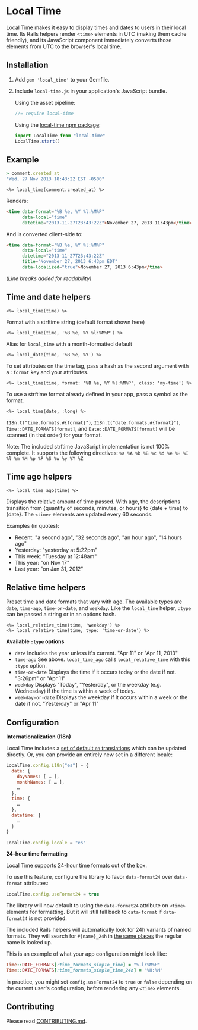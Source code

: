 # Local Time

Local Time makes it easy to display times and dates to users in their local time. Its Rails helpers render `<time>` elements in UTC (making them cache friendly), and its JavaScript component immediately converts those elements from UTC to the browser's local time.

## Installation

1. Add `gem 'local_time'` to your Gemfile.
2. Include `local-time.js` in your application's JavaScript bundle.

    Using the asset pipeline:
    ```js
    //= require local-time
    ```
    Using the [local-time npm package](https://www.npmjs.com/package/local-time):
    ```js
    import LocalTime from "local-time"
    LocalTime.start()
    ```

## Example

```ruby
> comment.created_at
"Wed, 27 Nov 2013 18:43:22 EST -0500"
```

```erb
<%= local_time(comment.created_at) %>
```

Renders:

```html
<time data-format="%B %e, %Y %l:%M%P"
      data-local="time"
      datetime="2013-11-27T23:43:22Z">November 27, 2013 11:43pm</time>
```

And is converted client-side to:

```html
<time data-format="%B %e, %Y %l:%M%P"
      data-local="time"
      datetime="2013-11-27T23:43:22Z"
      title="November 27, 2013 6:43pm EDT"
      data-localized="true">November 27, 2013 6:43pm</time>
```

*(Line breaks added for readability)*

## Time and date helpers

```erb
<%= local_time(time) %>
```

Format with a strftime string (default format shown here)

```erb
<%= local_time(time, '%B %e, %Y %l:%M%P') %>
```

Alias for `local_time` with a month-formatted default

```erb
<%= local_date(time, '%B %e, %Y') %>
```

To set attributes on the time tag, pass a hash as the second argument with a `:format` key and your attributes.

```erb
<%= local_time(time, format: '%B %e, %Y %l:%M%P', class: 'my-time') %>
```

To use a strftime format already defined in your app, pass a symbol as the format.

```erb
<%= local_time(date, :long) %>
```

`I18n.t("time.formats.#{format}")`, `I18n.t("date.formats.#{format}")`, `Time::DATE_FORMATS[format]`, and `Date::DATE_FORMATS[format]` will be scanned (in that order) for your format.

Note: The included strftime JavaScript implementation is not 100% complete. It supports the following directives: `%a %A %b %B %c %d %e %H %I %l %m %M %p %P %S %w %y %Y %Z`

## Time ago helpers

```erb
<%= local_time_ago(time) %>
```

Displays the relative amount of time passed. With age, the descriptions transition from {quantity of seconds, minutes, or hours} to {date + time} to {date}. The `<time>` elements are updated every 60 seconds.

Examples (in quotes):

* Recent: "a second ago", "32 seconds ago", "an hour ago", "14 hours ago"
* Yesterday: "yesterday at 5:22pm"
* This week: "Tuesday at 12:48am"
* This year: "on Nov 17"
* Last year: "on Jan 31, 2012"

## Relative time helpers

Preset time and date formats that vary with age. The available types are `date`, `time-ago`, `time-or-date`, and `weekday`. Like the `local_time` helper, `:type` can be passed a string or in an options hash.

```erb
<%= local_relative_time(time, 'weekday') %>
<%= local_relative_time(time, type: 'time-or-date') %>
```

**Available `:type` options**

* `date` Includes the year unless it's current. "Apr 11" or "Apr 11, 2013"
* `time-ago` See above. `local_time_ago` calls `local_relative_time` with this `:type` option.
* `time-or-date` Displays the time if it occurs today or the date if not. "3:26pm" or "Apr 11"
* `weekday` Displays "Today", "Yesterday", or the weekday (e.g. Wednesday) if the time is within a week of today.
* `weekday-or-date` Displays the weekday if it occurs within a week or the date if not. "Yesterday" or "Apr 11"


## Configuration

**Internationalization (I18n)**

Local Time includes a [set of default `en` translations](lib/assets/javascripts/src/local-time/config/i18n.coffee) which can be updated directly. Or, you can provide an entirely new set in a different locale:

```js
LocalTime.config.i18n["es"] = {
  date: {
    dayNames: [ … ],
    monthNames: [ … ],
    …
  },
  time: {
    …
  },
  datetime: {
    …
  }
}

LocalTime.config.locale = "es"
```

**24-hour time formatting**

Local Time supports 24-hour time formats out of the box.

To use this feature, configure the library to favor `data-format24` over `data-format` attributes:

```js
LocalTime.config.useFormat24 = true
```

The library will now default to using the `data-format24` attribute on `<time>` elements for formatting.
But it will still fall back to `data-format` if `data-format24` is not provided.

The included Rails helpers will automatically look for 24h variants of named formats.
They will search for `#{name}_24h` in [the same places](#time-and-date-helpers) the regular name is looked up.

This is an example of what your app configuration might look like:

```ruby
Time::DATE_FORMATS[:time_formats_simple_time] = "%-l:%M%P"
Time::DATE_FORMATS[:time_formats_simple_time_24h] = "%H:%M"
```

In practice, you might set `config.useFormat24` to `true` or `false` depending on the current user's configuration, before rendering any `<time>` elements.

## Contributing
Please read [CONTRIBUTING.md](./CONTRIBUTING.md).
